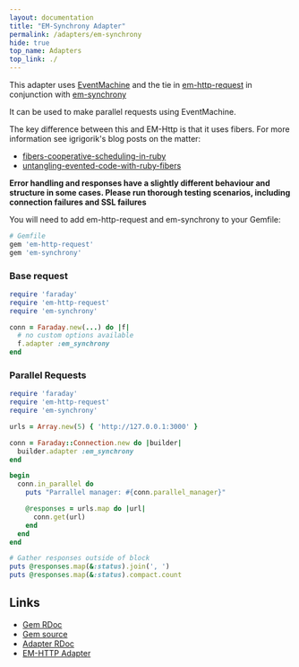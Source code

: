 ```yaml
---
layout: documentation
title: "EM-Synchrony Adapter"
permalink: /adapters/em-synchrony
hide: true
top_name: Adapters
top_link: ./
---
```


This adapter uses [EventMachine](https://github.com/eventmachine/eventmachine/) and the tie in [em-http-request](https://www.rubydoc.info/gems/em-http-request) in conjunction with [em-synchrony][rdoc]

It can be used to make parallel requests using EventMachine.

The key difference between this and EM-Http is that it uses fibers.  For more information see igrigorik's blog posts on the matter:

- [fibers-cooperative-scheduling-in-ruby](https://www.igvita.com/2009/05/13/fibers-cooperative-scheduling-in-ruby/)
- [untangling-evented-code-with-ruby-fibers](https://www.igvita.com/2010/03/22/untangling-evented-code-with-ruby-fibers)

**Error handling and responses have a slightly different behaviour and structure in some cases.  Please run thorough testing scenarios, including connection failures and SSL failures**

You will need to add em-http-request and em-synchrony to your Gemfile:

```ruby
# Gemfile
gem 'em-http-request'
gem 'em-synchrony'
```

### Base request
```ruby
require 'faraday'
require 'em-http-request'
require 'em-synchrony'

conn = Faraday.new(...) do |f|
  # no custom options available
  f.adapter :em_synchrony
end
```

### Parallel Requests

```ruby
require 'faraday'
require 'em-http-request'
require 'em-synchrony'

urls = Array.new(5) { 'http://127.0.0.1:3000' }

conn = Faraday::Connection.new do |builder|
  builder.adapter :em_synchrony
end

begin
  conn.in_parallel do
    puts "Parrallel manager: #{conn.parallel_manager}"

    @responses = urls.map do |url|
      conn.get(url)
    end
  end
end

# Gather responses outside of block
puts @responses.map(&:status).join(', ')
puts @responses.map(&:status).compact.count
```

## Links

* [Gem RDoc][rdoc]
* [Gem source][src]
* [Adapter RDoc][adapter_rdoc]
* [EM-HTTP Adapter](./em-http.md)

[rdoc]: https://www.rubydoc.info/gems/em-synchrony
[src]: https://github.com/igrigorik/em-synchrony
[adapter_rdoc]: https://www.rubydoc.info/gems/faraday/Faraday/Adapter/EMSynchrony
